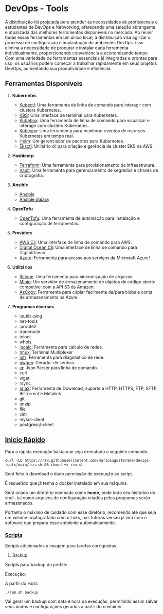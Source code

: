 # DevOps - Tools

A distribuição foi projetada para atender às necessidades de profissionais e estudantes de DevOps e Networking, oferecendo uma seleção abrangente e atualizada das melhores ferramentas disponíveis no mercado. Ao reunir todas essas ferramentas em um único local, a distribuição visa agilizar o processo de configuração e implantação de ambientes DevOps. Isso elimina a necessidade de procurar e instalar cada ferramenta individualmente, proporcionando conveniência e economizando tempo. Com uma variedade de ferramentas essenciais já integradas e prontas para uso, os usuários podem começar a trabalhar rapidamente em seus projetos DevOps, aumentando sua produtividade e eficiência.


## Ferramentas Disponíveis

1. **Kubernetes**
   - [Kubectl](https://kubernetes.io/pt-br/docs/tasks/tools/install-kubectl-linux/): Uma ferramenta de linha de comando para interagir com clusters Kubernetes.
   - [K9S](https://k9scli.io/): Uma interface de terminal para Kubernetes.
   - [Kubebox](https://github.com/astefanutti/kubebox): Uma ferramenta de linha de comando para visualizar e interagir com clusters Kubernetes.
   - [Kubespy](https://github.com/pulumi/kubespy): Uma ferramenta para monitorar eventos de recursos Kubernetes em tempo real.
   - [Helm](https://helm.sh/): Um gerenciador de pacotes para Kubernetes.
   - [Eksctl](https://eksctl.io/): Utilitário cli para criação e gerẽncia de cluster EKS na AWS.

2. **Hashicorp**
   - [Terraform](https://www.terraform.io/): Uma ferramenta para provisionamento de infraestrutura.
   - [Vault](https://www.vaultproject.io/): Uma ferramenta para gerenciamento de segredos e chaves de criptografia.

3. **Ansible**
   - [Ansible](https://www.ansible.com/) 
   - [Ansible Galaxy](https://galaxy.ansible.com/ui/)

4. **OpenTofu**
   - [OpenTofu](https://opentofu.org/): Uma ferramenta de automação para instalação e configuração de ferramentas.

5. **Providers**
   - [AWS Cli](https://aws.amazon.com/pt/cli/): Uma interface de linha de comando para AWS.
   - [Digital Ocean Cli](https://docs.digitalocean.com/reference/doctl/): Uma interface de linha de comando para DigitalOcean.
   - [Azure](https://learn.microsoft.com/pt-br/cli/azure/install-azure-cli): Ferramenta para acesso aos serviços da Microsoft Azure!

6. **Utilitários**
   - [Rclone](https://rclone.org/): Uma ferramenta para sincronização de arquivos.
   - [Minio](https://min.io/): Um servidor de armazenamento de objetos de código aberto compatível com a API S3 da Amazon.
   - [AzCopy](https://learn.microsoft.com/pt-br/azure/storage/common/storage-use-azcopy-v10): Ferramenta para cópiar facilmente de/para blobs e conta de armazenamento na Azure

7. **Programas diversos** 
   - iputils-ping
   - net-tools 
   - iproute2 
   - traceroute
   - telnet
   - whois
   - [ipcalc](https://linux.die.net/man/1/ipcalc): Ferramenta para calculo de redes.
   - [tmux](https://github.com/tmux/tmux): Terminal Multiplexer
   - [mtr](https://linux.die.net/man/8/mtr): Ferramenta para diagnóstico de rede.
   - [pwgen](https://linux.die.net/man/1/pwgen): Gerador de senhas.
   - [jq](https://jqlang.github.io/jq/): Json Parser para linha de comando.
   - curl
   - wget
   - rsync
   - [aria2](https://aria2.github.io/): Ferramenta de Download, suporte a HTTP, HTTPS, FTP, SFTP, BitTorrent e Metalink
   - git
   - unzip
   - file
   - vim
   - mysql-client
   - postgresql-client

## [Inicio Rápido](#quick-start)

Para a rápida execução basta que seja executado o seguinte comando.

```
curl -LO https://raw.githubusercontent.com/marioaugustorama/devops-tools/main/run.sh && chmod +x run.sh
```

Será feito o download e dado permissão de execução ao script.

É requerido que já tenha o docker instalado em sua máquina.

Será criado um diretório nomeado como **home**, onde todo seu histórico do shell, tal como arquivos de configuração criados pelos programas serão armazenados.

Portanto o máximo de cuidado com esse diretório, recomendo até que seja um volume criptografado com o Luks, nas futuras versão já virá com o software que prepara esse ambiente automaticamente.

### [Scripts](#helpers)

Scripts adicionados a imagem para tarefas corriqueiras.

1. Backup 

Scripts para backup do profile:

Execução:

A partir do Host:

```
./run.sh backup
```

Vai gerar um backup com data e hora da execução, permitindo assim salvar seus dados e configurações gerados a partir do container.

